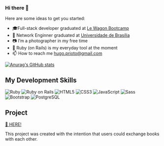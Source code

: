 ### Hi there 👋

Here are some ideas to get you started:

- 🎓Full-stack developer graduated at [Le Wagon Bootcamp](https://www.lewagon.com/)
- 📡 Network Enginner graduated at [Universidade de Brasília](https://unb.br/) 
- 📷 I’m a photographer in my free time
- 💎 Ruby (on Rails) is my everyday tool at the moment
- 📫 How to reach me hugo.prioto@gmail.com

[![Anurag's GitHub stats](https://github-readme-stats.vercel.app/api?username=priotto&show_icons=true&theme=maroongold)](https://github.com/anuraghazra/github-readme-stats)

##   My Development Skills
![Ruby](https://img.shields.io/badge/Ruby-CC342D?style=for-the-badge&logo=ruby&logoColor=white)
![Ruby on Rails](https://img.shields.io/badge/Ruby_on_Rails-CC0000?style=for-the-badge&logo=ruby-on-rails&logoColor=white)
![HTML5](https://img.shields.io/badge/HTML5-E34F26?style=for-the-badge&logo=html5&logoColor=white)
![CSS3](https://img.shields.io/badge/CSS3-1572B6?style=for-the-badge&logo=css3&logoColor=white)
![JavaScript](https://img.shields.io/badge/JavaScript-323330?style=for-the-badge&logo=javascript&logoColor=F7DF1E)
![Sass](https://img.shields.io/badge/Sass-CC6699?style=for-the-badge&logo=sass&logoColor=white)
![Bootstrap](https://img.shields.io/badge/Bootstrap-563D7C?style=for-the-badge&logo=bootstrap&logoColor=white)
![PostgreSQL](https://img.shields.io/badge/PostgreSQL-316192?style=for-the-badge&logo=postgresql&logoColor=white)

##   Project

[🔗 HERE!](https://www.libricomutatio.com/)

This project was created with the intention that users could exchange books with each other.

